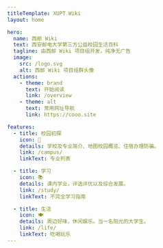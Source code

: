 ```yaml
---
titleTemplate: XUPT Wiki
layout: home

hero:
  name: 西邮 Wiki
  text: 西安邮电大学第三方公益校园生活百科
  tagline: 由西邮 Wiki 项目组开发，纯净无广告
  image:
    src: /logo.svg
    alt: 西邮 Wiki 项目组群头像
  actions:
    - theme: brand
      text: 开始阅读
      link: /overview
    - theme: alt
      text: 常用网址导航
      link: https://cooo.site

features:
  - title: 校园初探
    icon: 🏫
    details: 学校及专业简介、地图校园概览、住宿办理防骗。
    link: /campus/
    linkText: 专业列表

  - title: 学习
    icon: 📚
    details: 课内学业，评选评优以及综合发展。
    link: /study/
    linkText: 不完全学习指南

  - title: 生活
    icon: 🍽️
    details: 周边好味，休闲娱乐。当一名阳光的大学生。
    link: /life/
    linkText: 吃喝玩乐
---
```


